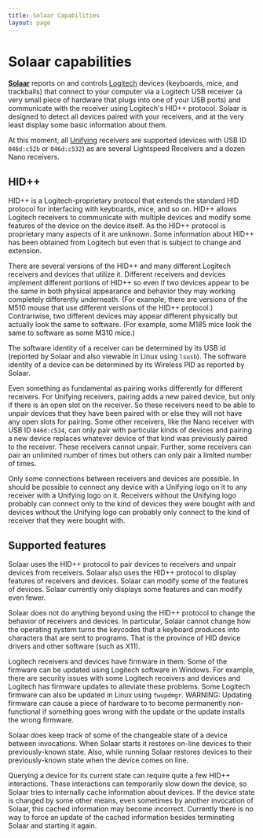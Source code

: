 ```yaml
---
title: Solaar Capabilities
layout: page
---
```


# Solaar capabilities

[**Solaar**][solaar] reports on and controls [Logitech][logitech] devices
(keyboards, mice, and trackballs) that connect to your computer via a Logitech
USB receiver (a very small piece of hardware that plugs into one of your USB
ports) and communicate with the receiver using Logitech's HID++ protocol. Solaar
is designed to detect all devices paired with your receivers, and at the very
least display some basic information about them.

At this moment, all [Unifying][unifying] receivers are supported (devices with
USB ID `046d:c52b` or `046d:c532`) as are several Lightspeed Receivers and a
dozen Nano receivers.

## HID++

HID++ is a Logitech-proprietary protocol that extends the standard HID protocol
for interfacing with keyboards, mice, and so on. HID++ allows Logitech receivers
to communicate with multiple devices and modify some features of the device on
the device itself. As the HID++ protocol is proprietary many aspects of it are
unknown. Some information about HID++ has been obtained from Logitech but even
that is subject to change and extension.

There are several versions of the HID++ and many different Logitech receivers
and devices that utilize it. Different receivers and devices implement different
portions of HID++ so even if two devices appear to be the same in both physical
appearance and behavior they may working completely differently underneath. (For
example, there are versions of the M510 mouse that use different versions of the
HID++ protocol.) Contrariwise, two different devices may appear different
physically but actually look the same to software. (For example, some M185 mice
look the same to software as some M310 mice.)

The software identity of a receiver can be determined by its USB id (reported by
Solaar and also viewable in Linux using `lsusb`). The software identity of a
device can be determined by its Wireless PID as reported by Solaar.

Even something as fundamental as pairing works differently for different
receivers. For Unifying receivers, pairing adds a new paired device, but only if
there is an open slot on the receiver. So these receivers need to be able to
unpair devices that they have been paired with or else they will not have any
open slots for pairing. Some other receivers, like the Nano receiver with USB ID
`046d:c534`, can only pair with particular kinds of devices and pairing a new
device replaces whatever device of that kind was previously paired to the
receiver. These receivers cannot unpair. Further, some receivers can pair an
unlimited number of times but others can only pair a limited number of times.

Only some connections between receivers and devices are possible. In should be
possible to connect any device with a Unifying logo on it to any receiver with a
Unifying logo on it. Receivers without the Unifying logo probably can connect
only to the kind of devices they were bought with and devices without the
Unifying logo can probably only connect to the kind of receiver that they were
bought with.

## Supported features

Solaar uses the HID++ protocol to pair devices to receivers and unpair devices
from receivers. Solaar also uses the HID++ protocol to display features of
receivers and devices. Solaar can modify some of the features of devices. Solaar
currently only displays some features and can modify even fewer.

Solaar does not do anything beyond using the HID++ protocol to change the
behavior of receivers and devices. In particular, Solaar cannot change how the
operating system turns the keycodes that a keyboard produces into characters
that are sent to programs. That is the province of HID device drivers and other
software (such as X11).

Logitech receivers and devices have firmware in them. Some of the firmware can
be updated using Logitech software in Windows. For example, there are security
issues with some Logitech receivers and devices and Logitech has firmware
updates to alleviate these problems. Some Logitech firmware can also be updated
in Linux using `fwupdmgr`. WARNING: Updating firmware can cause a piece of
hardware to to become permanently non-functional if something goes wrong with
the update or the update installs the wrong firmware.

Solaar does keep track of some of the changeable state of a device between
invocations. When Solaar starts it restores on-line devices to their
previously-known state. Also, while running Solaar restores devices to their
previously-known state when the device comes on line.

Querying a device for its current state can require quite a few HID++
interactions. These interactions can temporarily slow down the device, so Solaar
tries to internally cache information about devices. If the device state is
changed by some other means, even sometimes by another invocation of Solaar,
this cached information may become incorrect. Currently there is no way to force
an update of the cached information besides terminating Solaar and starting it
again.

[solaar]: https://github.com/pwr-Solaar/Solaar
[logitech]: https://www.logitech.com
[unifying]: https://en.wikipedia.org/wiki/Logitech_Unifying_receiver
